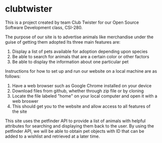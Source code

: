 # clubtwister
This is a project created by team Club Twister for our Open Source Software Development class, CSI-280.

The purpose of our site is to advertise animals like merchandise under the guise of getting them adopted
Its three main features are:
1. Display a list of pets available for adoption depending upon species
2. Be able to search for animals that are a certain color or other factors
3. Be able to display the information about one particular pet

Instructions for how to set up and run our website on a local machine are as follows:
1. Have a web browser such as Google Chrome installed on your device
2. Download files from github, whether through zip file or by cloning
3. Locate the file labeled "home" on your local computer and open it with a web broswer
4. This should get you to the website and allow access to all features of the site

This site uses the petfinder API to provide a list of animals with helpful attributes for searching and displaying them back to the user.  By using the petfinder API, we will be able to obtain pet objects with ID that can be added to a wishlist and retrieved at a later time.